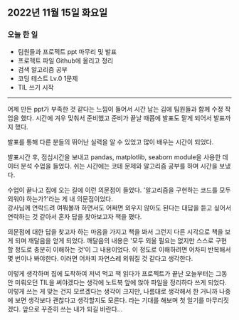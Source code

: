 ## 2022년 11월 15일 화요일

### 오늘 한 일
- 팀원들과 프로젝트 ppt 마무리 및 발표
- 프로젝트 파일 Github에 올리고 정리
- 검색 알고리즘 공부
- 코딩 테스트 Lv.0 1문제
- TIL 쓰기 시작

---

어제 만든 ppt가 부족한 것 같다는 느낌이 들어서 시간 남는 김에 팀원들과 함께 수정 작업을 했다. 시간에 겨우 맞춰서 준비했고 준비가 끝날 때쯤에 발표도 맡게 되어서 발표까지 했다.

발표를 통해 다른 분들의 뛰어난 실력을 알 수 있었고 많이 배우는 시간이 되었다.

발표시간 후, 점심시간을 보내고 pandas, matplotlib, seaborn module을 사용한 데이터 분석 수업을 들었다. 쉬는 시간에는 코테 문제와 알고리즘 공부를 하며 시간을 보냈다.<br>

수업이 끝나고 집에 오는 길에 이런 의문점이 들었다. '알고리즘을 구현하는 코드를 모두 외워야 하는가?'라는 게 내 의문점이었다.<br>
강사님께 연락드려 여쭤볼까 하면서도 어쩌면 외우지 않아도 된다는 대답을 듣고 싶어서 연락하는 것 같아서 혼자 답을 찾아보고자 책을 폈다.

의문점에 대한 답을 찾고자 하는 마음을 가지고 책을 봐서 그런지 다른 시각으로 책을 보게 되며 깨달음을 얻게 되었다. 
깨달음의 내용은 '모두 외울 필요는 없지만 스스로 구현할 정도로 충분히 이해하는 것'이 그 내용이었다. 
이 정도로 이해하려면 어차피 반복해서 몇 번이나 봐야한다. 이러면 어차피 자연스레 외워질 것 같다고 생각한다.

이렇게 생각하며 집에 도착하여 저녁 먹고 책 읽다가 프로젝트가 끝난 오늘부터는 그동안 미뤄오던 TIL을 써야겠다는 생각에 노트북 앞에 앉아 파일을 정리하다 쓰게 되었다.
이렇게 쓰는 게 맞는 건지 모르겠다는 생각이 크지만, 나름대로 생각해서 한 거니까 나중에 보면 생각보다 괜찮다고 생각할지도 모른다. 라는 기대를 해보며 첫 일기를 마무리짓겠다. 앞으로 꾸준히 쓰는 내가 되길 바란다...

